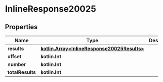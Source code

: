
# InlineResponse20025

## Properties
Name | Type | Description | Notes
------------ | ------------- | ------------- | -------------
**results** | [**kotlin.Array&lt;InlineResponse20025Results&gt;**](InlineResponse20025Results.md) |  | 
**offset** | **kotlin.Int** |  | 
**number** | **kotlin.Int** |  | 
**totalResults** | **kotlin.Int** |  | 




